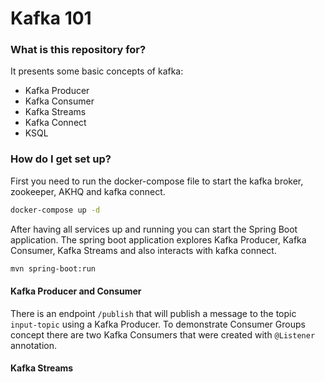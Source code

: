 # Kafka 101

### What is this repository for?
It presents some basic concepts of kafka:
* Kafka Producer
* Kafka Consumer
* Kafka Streams
* Kafka Connect
* KSQL

### How do I get set up?
First you need to run the docker-compose file to start the kafka broker, zookeeper, AKHQ and kafka connect.
```bash
docker-compose up -d
```
After having all services up and running you can start the Spring Boot application.
The spring boot application explores Kafka Producer, Kafka Consumer, Kafka Streams and also interacts with kafka connect.

```bash
mvn spring-boot:run
```

#### Kafka Producer and Consumer
There is an endpoint `/publish` that will publish a message to the topic `input-topic` using a Kafka Producer.
To demonstrate Consumer Groups concept there are two Kafka Consumers that were created with `@Listener` annotation.

#### Kafka Streams




